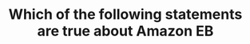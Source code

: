 ---
layout: all-exams
title: "Which of the following statements are true about Amazon EB"
blurb: "Unlike DynamoDB, EBS volumes are not encrypted by default. Interestingly, an EBS volume can be attached to multiple EC2 instances at a time through the"
quid: 207
---